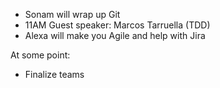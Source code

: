 - Sonam will wrap up Git
- 11AM Guest speaker: Marcos Tarruella (TDD)
- Alexa will make you Agile and help with Jira

At some point:
- Finalize teams